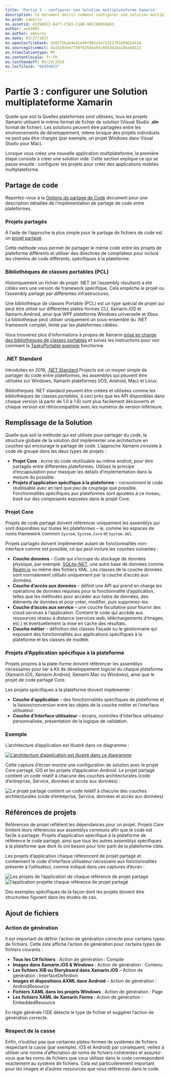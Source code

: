 ```yaml
---
title: 'Partie 3 : configurer une Solution multiplateforme Xamarin'
description: Ce document décrit comment configurer une solution multiplateforme dans Xamarin. Il aborde des stratégies telles que les projets partagés et .NET Standard de partage de code différents.
ms.prod: xamarin
ms.assetid: 4139A6C2-D477-C563-C1AB-98CCD0D10A93
author: asb3993
ms.author: amburns
ms.date: 03/27/2017
ms.openlocfilehash: d20275bab4e4ce90f902a5e72321701d94b1d416
ms.sourcegitcommit: 4a1520dee7759f8355ea65c8bb3d1bac8ba58122
ms.translationtype: MT
ms.contentlocale: fr-FR
ms.lasthandoff: 05/29/2019
ms.locfileid: "66354072"
---
```

# <a name="part-3---setting-up-a-xamarin-cross-platform-solution"></a>Partie 3 : configurer une Solution multiplateforme Xamarin

Quelle que soit la Quelles plateformes sont utilisées, tous les projets Xamarin utilisent le même format de fichier de solution (Visual Studio **.sln** format de fichier). Les solutions peuvent être partagées entre les environnements de développement, même lorsque des projets individuels ne peut pas être chargés (par exemple, un projet Windows dans Visual Studio pour Mac).



Lorsque vous créez une nouvelle application multiplateforme, la première étape consiste à créer une solution vide. Cette section explique ce qui se passe ensuite : configurer les projets pour créer des applications mobiles multiplateforme.

 <a name="Sharing_Code" />


## <a name="sharing-code"></a>Partage de code

Reportez-vous à la [Options de partage de Code](~/cross-platform/app-fundamentals/code-sharing.md) document pour une description détaillée de l’implémentation de partage de code entre plateformes.

 <a name="Shared_Asset_Projects" />


### <a name="shared-projects"></a>Projets partagés

À l’aide de l’approche la plus simple pour le partage de fichiers de code est un [projet partagé](~/cross-platform/app-fundamentals/shared-projects.md).

Cette méthode vous permet de partager le même code entre les projets de plateforme différents et utiliser des directives de compilateur pour inclure les chemins de code différents, spécifiques à la plateforme.

 <a name="Portable_Class_Libraries" />


### <a name="portable-class-libraries-pcl"></a>Bibliothèques de classes portables (PCL)

Historiquement un fichier de projet .NET (et l’assembly résultant) a été ciblés vers une version de framework spécifique. Cela empêche le projet ou l’assembly partagé par différentes infrastructures.

Une bibliothèque de classes Portable (PCL) est un type spécial de projet qui peut être utilisé sur différentes plates-formes CLI, Xamarin.iOS et Xamarin.Android, ainsi que WPF plateforme Windows universelle et Xbox. La bibliothèque peut utiliser uniquement un sous-ensemble du .NET framework complet, limité par les plateformes ciblées.

Vous trouverez plus d’informations à propos de Xamarin [prise en charge des bibliothèques de classes portables](~/cross-platform/app-fundamentals/pcl.md) et suivez les instructions pour voir comment la [TaskyPortable exemple](https://github.com/xamarin/mobile-samples/tree/master/TaskyPortable) fonctionne.


### <a name="net-standard"></a>.NET Standard

Introduites en 2016, [.NET Standard](~/cross-platform/app-fundamentals/net-standard.md) Projects est un moyen simple de partager du code entre plateformes, les assemblys qui peuvent être utilisées sur Windows, Xamarin plateformes (iOS, Android, Mac) et Linux.

Bibliothèques .NET standard peuvent être créées et utilisées comme les bibliothèques de classes portables, à ceci près que les API disponibles dans chaque version (à partir de 1.0 à 1.6) sont plus facilement découverts et chaque version est rétrocompatible avec les numéros de version inférieure.



 <a name="Populating_the_Solution" />


## <a name="populating-the-solution"></a>Remplissage de la Solution

Quelle que soit la méthode qui est utilisée pour partager du code, la structure globale de la solution doit implémenter une architecture en couches qui encourage le partage de code.
L’approche Xamarin consiste à code de groupe dans les deux types de projets :

-   **Projet Core** : écrire du code réutilisable au même endroit, pour être partagés entre différentes plateformes. Utilisez le principe d’encapsulation pour masquer les détails d’implémentation dans la mesure du possible.
-   **Projets d’application spécifique à la plateforme** – consomment le code réutilisable avec en tant que peu de couplage que possible. Fonctionnalités spécifiques aux plateformes sont ajoutées à ce niveau, basé sur des composants exposées dans le projet Core.


 <a name="Core_Project" />


### <a name="core-project"></a>Projet Core

Projets de code partagé doivent référencer uniquement les assemblys qui sont disponibles sur toutes les plateformes – ie. comme les espaces de noms framework common `System`, `System.Core` et `System.Xml`.

Projets partagés doivent implémenter autant de fonctionnalités non-interface comme est possible, ce qui peut inclure les couches suivantes :

-   **Couche données** – Code qui s’occupe du stockage de données physique, par exemple.  [SQLite-NET](https://github.com/praeclarum/sqlite-net), une autre base de données comme [Realm.io](https://realm.io/products/realm-mobile-database/) ou même des fichiers XML. Les classes de la couche données sont normalement utilisés uniquement par la couche d’accès aux données.
-   **Couche d’accès aux données** – définit une API qui prend en charge les opérations de données requises pour la fonctionnalité d’application, telles que les méthodes pour accéder aux listes de données, des éléments de données et pour créer, modifier, puis supprimez-les.
-   **Couche d’accès aux service** – une couche facultative pour fournir des cloud services à l’application. Contient le code qui accède aux ressources réseau à distance (services web, téléchargements d’images, etc.) et éventuellement la mise en cache des résultats.
-   **Couche métier** – définition des classes Façade ou le gestionnaire qui exposent des fonctionnalités aux applications spécifiques à la plateforme et les classes de modèle.


 <a name="Platform-Specific_Application_Projects" />


### <a name="platform-specific-application-projects"></a>Projets d’Application spécifique à la plateforme

Projets propres à la plate-forme doivent référencer les assemblys nécessaires pour lier à Kit de développement logiciel du chaque plateforme (Xamarin.iOS, Xamarin.Android, Xamarin.Mac ou Windows), ainsi que le projet de code partagé Core.

Les projets spécifiques à la plateforme doivent implémenter :

-   **Couche d’application** – des fonctionnalités spécifiques de plateforme et la liaison/conversion entre les objets de la couche métier et l’interface utilisateur.
-   **Couche d’Interface utilisateur** – écrans, contrôles d’interface utilisateur personnalisée, présentation de la logique de validation.


<a name="Example" />


### <a name="example"></a>Exemple

L’architecture d’application est illustré dans ce diagramme :

 [ ![](setting-up-a-xamarin-cross-platform-solution-images/conceptualarchitecture.png "L’architecture d’application est illustré dans ce diagramme")](setting-up-a-xamarin-cross-platform-solution-images/conceptualarchitecture.png#lightbox)

Cette capture d’écran montre une configuration de solution avec le projet Core partagé, iOS et les projets d’application Android. Le projet partagé contient un code relatif à chacune des couches architecturales (code d’entreprise, Service, données et accès aux données) :

 ![](setting-up-a-xamarin-cross-platform-solution-images/core-solution-example.png "Le projet partagé contient un code relatif à chacune des couches architecturales (code d’entreprise, Service, données et accès aux données)")


 <a name="Project_References" />


## <a name="project-references"></a>Références de projets

Références de projet reflètent les dépendances pour un projet. Projets Core limitent leurs références aux assemblys communs afin que le code est facile à partager.
Projets d’application spécifique à la plateforme de référence le code partagé, ainsi que tous les autres assemblys spécifiques à la plateforme que dont ils ont besoin pour tirer parti de la plateforme cible.

Les projets d’application chaque référencent de projet partagé et contiennent le code d’interface utilisateur nécessaire aux fonctionnalités présente à l’utilisateur, comme indiqué dans ces captures d’écran :

![](setting-up-a-xamarin-cross-platform-solution-images/solution-android.png "Les projets de l’application de chaque référence de projet partagé") ![](setting-up-a-xamarin-cross-platform-solution-images/solution-ios.png "l’application projette chaque référence de projet partagé")


Des exemples spécifiques de la façon dont les projets doivent être structurées figurent dans les études de cas.

 <a name="Adding_Files" />


## <a name="adding-files"></a>Ajout de fichiers

 <a name="Build_Action" />


### <a name="build-action"></a>Action de génération

Il est important de définir l’action de génération correcte pour certains types de fichiers. Cette liste affiche l’action de génération pour certains types de fichiers courants :

-  **Tous les C# fichiers** : Action de génération : Compile
-   **Images dans Xamarin.iOS & Windows** : Action de génération : Contenu
-   **Les fichiers XIB ou Storyboard dans Xamarin.iOS** – Action de génération : InterfaceDefinition
-   **Images et dispositions AXML dans Android** – Action de génération : AndroidResource
-  **Fichiers XAML dans les projets Windows** : Action de génération : Page
-  **Les fichiers XAML de Xamarin.Forms** : Action de génération : EmbeddedResource


En règle générale l’IDE détecte le type de fichier et suggérer l’action de génération correcte.

 <a name="Case_Sensitivity" />


### <a name="case-sensitivity"></a>Respect de la casse

Enfin, n’oubliez pas que certaines plates-formes de systèmes de fichiers respectant la casse (par exemple).
iOS et Android) par conséquent, veillez à utiliser une norme d’affectation de noms de fichiers cohérentes et assurez-vous que les noms de fichiers que vous utilisez dans le code correspondent exactement au système de fichiers. Cela est particulièrement important pour les images et d’autres ressources que vous référencez dans le code.
